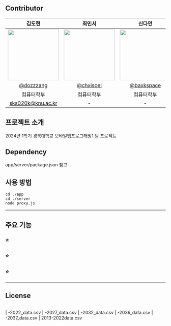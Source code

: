 ## Contributor
|      김도현       |          최민서         |       신다연         |                                                                                                               
| :------------------------------------------------------------------------------: | :---------------------------------------------------------------------------------------------------------------------------------------------------: | :---------------------------------------------------------------------------------------------------------------------------------------------------------------------------------------------------: | 
|   <img width="160px" src="https://avatars.githubusercontent.com/u/74997120?s=400&v=4" />    |                      <img width="160px" src="https://avatars.githubusercontent.com/u/128560356?v=4" />    |                   <img width="160px" src="https://avatars.githubusercontent.com/u/127865678?v=4"/>   |
|   [@dozzzang](https://github.com/dozzzang)   |    [@chxisoei](https://github.com/chxisoei)  | [@baxkspace](https://github.com/baxkspace)  |
|              컴퓨터학부                      |            컴퓨터학부                              |                 컴퓨터학부                      |
|             sks020k@knu.ac.kr               |                -    |                -                           |                                           

## 프로젝트 소개
2024년 1학기 경북대학교 모바일앱프로그래밍1 팀 프로젝트

## Dependency
app/server/package.json 참고

## 사용 방법
``` 
cd ./app
cd ./server
node proxy.js
``` 
---
## 주요 기능

### ⭐ 

### ⭐️ 

### ⭐️ 

---
## License
```

```
|           -2022_data.csv
|           -2027_data.csv
|           -2032_data.csv
|           -2036_data.csv
|           -2037_data.csv
|           2013-2022data.csv
``` 

